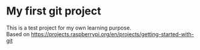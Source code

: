 # My first git project
This is a test project for my own learning purpose.  
Based on https://projects.raspberrypi.org/en/projects/getting-started-with-git 
